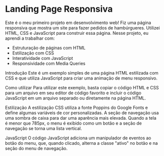 # Landing Page Responsiva

Este é o meu primeiro projeto em desenvolvimento web! Fiz uma página responsiva que mostra um site para fazer pedidos de hambúrgueres. Utilizei HTML, CSS e JavaScript para construir essa página. Nesse projeto, eu aprendi a trabalhar com:

- Estruturação de páginas com HTML
- Estilização com CSS
- Interatividade com JavaScript
- Responsividade com Media Queries

Introdução
Este é um exemplo simples de uma página HTML estilizada com CSS e que utiliza JavaScript para criar uma animação de menu responsivo.

Como utilizar
Para utilizar este exemplo, basta copiar o código HTML e CSS para um arquivo em seu editor de código favorito e incluir o código JavaScript em um arquivo separado ou diretamente na página HTML.

Estilização
A estilização CSS utiliza a fonte Poppins do Google Fonts e define algumas variáveis de cor personalizadas. A seção de navegação usa uma sombra de caixa para dar uma aparência mais elevada. Quando a tela é menor que 785px, o menu é exibido como um botão e a seção de navegação se torna uma lista vertical.

JavaScript
O código JavaScript adiciona um manipulador de eventos ao botão do menu, que, quando clicado, alterna a classe "ativo" no botão e na seção do menu de navegação.
